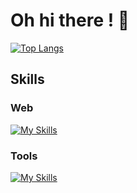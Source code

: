 # Oh hi there ! 👋

[![Top Langs](https://github-readme-stats.vercel.app/api/top-langs/?username=roodyprog&layout=compact)](https://github.com/roodyprog)

## Skills

### Web
[![My Skills](https://skillicons.dev/icons?i=html,css,js,react,vuejs,php)](https://skillicons.dev)

 
### Tools
[![My Skills](https://skillicons.dev/icons?i=github)](https://skillicons.dev)

